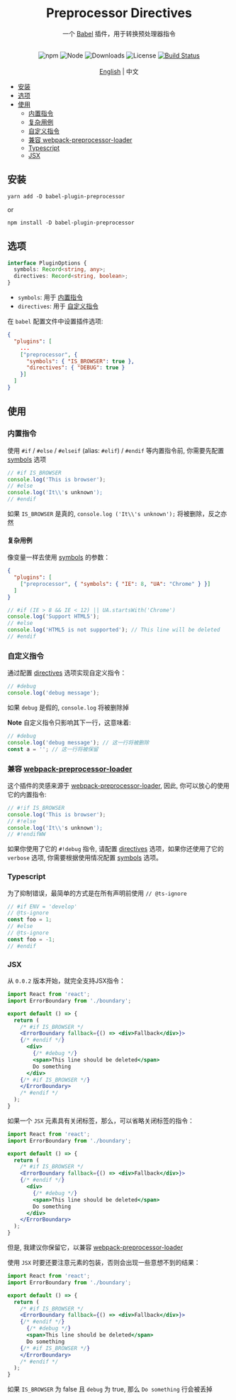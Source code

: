 <h1 align="center">Preprocessor Directives</h1>
<div align="center">
一个 <a href="https://github.com/babel/babel" target="_blank">Babel</a> 插件，用于转换预处理器指令
<br /><br />

![npm](https://img.shields.io/npm/v/babel-plugin-preprocessor)
![Node](https://img.shields.io/node/v/babel-plugin-preprocessor)
![Downloads](https://img.shields.io/npm/dy/babel-plugin-preprocessor)
![License](https://img.shields.io/npm/l/babel-plugin-preprocessor)
[![Build Status](https://travis-ci.com/kaysonwu/babel-plugin-preprocessor.svg?branch=master)](https://travis-ci.com/kaysonwu/babel-plugin-preprocessor)
<br /><br />
[English](README.md) | 中文
</div>

- [安装](#安装)
- [选项](#选项)
- [使用](#使用)
  - [内置指令](#内置指令)
  - [复杂用例](#复杂用例)
  - [自定义指令](#自定义指令)
  - [兼容 webpack-preprocessor-loader](#兼容-webpack-preprocessor-loader)
  - [Typescript](#typescript)
  - [JSX](#jsx)

## 安装

```
yarn add -D babel-plugin-preprocessor
```

or

```
npm install -D babel-plugin-preprocessor
```

## 选项

```ts
interface PluginOptions {
  symbols: Record<string, any>;
  directives: Record<string, boolean>;
}
```

- `symbols`: 用于 [内置指令](#内置指令)
- `directives`: 用于 [自定义指令](#自定义指令)

在 `babel` 配置文件中设置插件选项:

```json
{
  "plugins": [
    ...
    ["preprocessor", {
      "symbols": { "IS_BROWSER": true },
      "directives": { "DEBUG": true }
    }]
  ]
}
```

## 使用

### 内置指令

使用 `#if` / `#else` / `#elseif` (alias: `#elif`) / `#endif` 等内置指令前, 你需要先配置 [symbols](#选项) 选项

```js
// #if IS_BROWSER
console.log('This is browser');
// #else
console.log('It\\'s unknown');
// #endif
```
如果 `IS_BROWSER` 是真的, `console.log ('It\\'s unknown');` 将被删除，反之亦然

#### 复杂用例

像变量一样去使用 [symbols](#选项) 的参数：

```json
{
  "plugins": [
    ["preprocessor", { "symbols": { "IE": 8, "UA": "Chrome" } }]
  ]
}
```

```js
// #if (IE > 8 && IE < 12) || UA.startsWith('Chrome')
console.log('Support HTML5');
// #else
console.log('HTML5 is not supported'); // This line will be deleted
// #endif
```

### 自定义指令

通过配置 [directives](#选项) 选项实现自定义指令：

```js
// #debug
console.log('debug message');
```
如果 `debug` 是假的, `console.log` 将被删除掉  

**Note** 自定义指令只影响其下一行，这意味着:

```js
// #debug
console.log('debug message'); // 这一行将被删除
const a = ''; // 这一行将被保留
```

### 兼容 [webpack-preprocessor-loader](https://github.com/afterwind-io/preprocessor-loader)

这个插件的灵感来源于 [webpack-preprocessor-loader](https://github.com/afterwind-io/preprocessor-loader), 因此, 你可以放心的使用它的内置指令:

```js
// #!if IS_BROWSER
console.log('This is browser');
// #!else
console.log('It\\'s unknown');
// #!endifWW
```

如果你使用了它的 `#!debug` 指令, 请配置 [directives](#选项) 选项，如果你还使用了它的 `verbose` 选项, 你需要根据使用情况配置 [symbols](#选项) 选项。

### Typescript

为了抑制错误，最简单的方式是在所有声明前使用 `// @ts-ignore`

```ts
// #if ENV = 'develop'
// @ts-ignore
const foo = 1;
// #else
// @ts-ignore
const foo = -1;
// #endif
```

### JSX

从 `0.0.2` 版本开始，就完全支持JSX指令：

```jsx
import React from 'react';
import ErrorBoundary from './boundary';

export default () => {
  return (
    /* #if IS_BROWSER */
    <ErrorBoundary fallback={() => <div>Fallback</div>}>
    {/* #endif */}
      <div>
        {/* #debug */}
        <span>This line should be deleted</span>
        Do something
      </div>
    {/* #if IS_BROWSER */} 
    </ErrorBoundary>
    /* #endif */  
  );
}
```

如果一个 `JSX` 元素具有关闭标签，那么，可以省略关闭标签的指令：

```jsx
import React from 'react';
import ErrorBoundary from './boundary';

export default () => {
  return (
    /* #if IS_BROWSER */
    <ErrorBoundary fallback={() => <div>Fallback</div>}>
    {/* #endif */}
      <div>
        {/* #debug */}
        <span>This line should be deleted</span>
        Do something
      </div>
    </ErrorBoundary>
  );
}
```

但是, 我建议你保留它，以兼容 [webpack-preprocessor-loader](https://github.com/afterwind-io/preprocessor-loader)

使用 `JSX` 时要还要注意元素的包装，否则会出现一些意想不到的结果：

```jsx
import React from 'react';
import ErrorBoundary from './boundary';

export default () => {
  return (
    /* #if IS_BROWSER */
    <ErrorBoundary fallback={() => <div>Fallback</div>}>
    {/* #endif */}
      {/* #debug */}
      <span>This line should be deleted</span>
      Do something
    {/* #if IS_BROWSER */} 
    </ErrorBoundary>
    /* #endif */  
  );
}
```
如果 `IS_BROWSER` 为 false 且 `debug` 为 true, 那么 `Do something` 行会被丢掉
